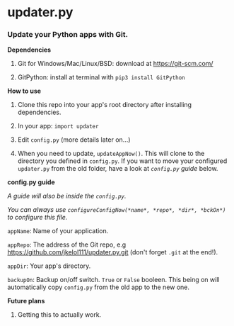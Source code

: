 # updater.py
### Update your Python apps with Git.

**Dependencies**

1. Git for Windows/Mac/Linux/BSD: download at https://git-scm.com/

2. GitPython: install at terminal with `pip3 install GitPython`

**How to use**

1. Clone this repo into your app's root directory after installing dependencies.

2. In your app: `import updater`

3. Edit `config.py` (more details later on...)

4. When you need to update, `updateAppNow()`. This will clone to the directory you defined in `config.py`. If you want to move your configured `updater.py` from the old folder, have a look at *`config.py` guide* below.

**config.py guide**

*A guide will also be inside the `config.py`.*

*You can always use `configureConfigNow(*name*, *repo*, *dir*, *bckOn*)` to configure this file.*

`appName`: Name of your application.

`appRepo`: The address of the Git repo, e.g https://github.com/jkelol111/updater.py.git (don't forget `.git` at the end!).

`appDir`: Your app's directory.

`backupOn`: Backup on/off switch. `True` or `False` booleen. This being on will automatically copy `config.py` from the old app to the new one.

**Future plans**

1. Getting this to actually work.
